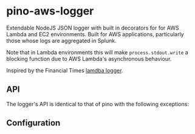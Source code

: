 # pino-aws-logger
Extendable NodeJS JSON logger with built in decorators for for AWS Lambda and EC2 environments. Built for AWS applications, particularly those whose logs are aggregated in Splunk.

Note that in Lambda environments this will make `process.stdout.write` a blocking function due to AWS Lambda's asynchronous behaviour.

Inspired by the Financial Times [lamdba logger](https://github.com/Financial-Times/lambda-logger).

## API
The logger's API is identical to that of pino with the following exceptions:

## Configuration